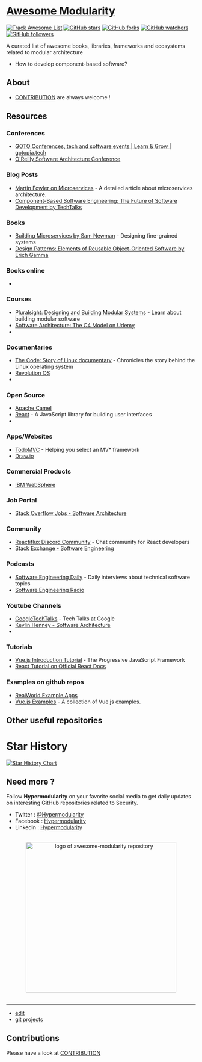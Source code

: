 # [Awesome Modularity](https://tom-sapletta-com.github.io/awesome-modularity/)
[![Track Awesome List](https://www.trackawesomelist.com/badge.svg)](https://www.trackawesomelist.com/tom-sapletta-com/awesome-modularity) [![GitHub stars](https://img.shields.io/github/stars/tom-sapletta-com/awesome-modularity.svg?style=flat&label=Star)](https://github.com/tom-sapletta-com/awesome-modularity/stargazers) [![GitHub forks](https://img.shields.io/github/forks/tom-sapletta-com/awesome-modularity.svg?style=flat&label=Fork)](https://github.com/tom-sapletta-com/awesome-modularity/fork) [![GitHub watchers](https://img.shields.io/github/watchers/tom-sapletta-com/awesome-modularity.svg?style=flat&label=Watch)](https://github.com/tom-sapletta-com/awesome-modularity/watchers) [![GitHub followers](https://img.shields.io/github/followers/tom-sapletta-com.svg?label=Modularity)](https://github.com/tom-sapletta-com)

A curated list of awesome books, libraries, frameworks and ecosystems related to modular architecture
+ How to develop component-based software?



## About

+ [CONTRIBUTION](CONTRIBUTION.md) are always welcome !



## Resources

### Conferences
- [GOTO Conferences, tech and software events | Learn & Grow | gotopia.tech](https://gotopia.tech/)
- [O'Reilly Software Architecture Conference](https://conferences.oreilly.com/software-architecture/)

  
### Blog Posts
- [Martin Fowler on Microservices](https://martinfowler.com/articles/microservices.html) - A detailed article about microservices architecture.
- [Component-Based Software Engineering: The Future of Software Development by TechTalks](https://techtalks.example.com/component-based-software-architecture)
  
### Books
- [Building Microservices by Sam Newman](http://shop.oreilly.com/product/0636920033158.do) - Designing fine-grained systems
- [Design Patterns: Elements of Reusable Object-Oriented Software by Erich Gamma](https://www.amazon.com/Design-Patterns-Elements-Reusable-Object-Oriented/dp/0201633612)

### Books online
- 

### Courses
- [Pluralsight: Designing and Building Modular Systems](https://www.pluralsight.com/courses/designing-building-modular-systems) - Learn about building modular software
- [Software Architecture: The C4 Model on Udemy](https://www.udemy.com/course/software-architecture-c4/)
-
  
### Documentaries
- [The Code: Story of Linux documentary](https://www.youtube.com/watch?v=XMm0HsmOTFI) - Chronicles the story behind the Linux operating system
- [Revolution OS](https://www.revolution-os.com/)
-
 
### Open Source

- [Apache Camel](https://camel.apache.org/)
- [React](https://reactjs.org/) - A JavaScript library for building user interfaces
-

### Apps/Websites
- [TodoMVC](http://todomvc.com/) - Helping you select an MV* framework
- [Draw.io](https://app.diagrams.net/)

  
### Commercial Products
- [IBM WebSphere](https://www.ibm.com/cloud/websphere-application-platform) 

### Job Portal
- [Stack Overflow Jobs - Software Architecture](https://stackoverflow.com/jobs/software-architecture)

### Community
- [Reactiflux Discord Community](https://www.reactiflux.com/) - Chat community for React developers
- [Stack Exchange - Software Engineering](https://softwareengineering.stackexchange.com/)

### Podcasts

- [Software Engineering Daily](https://softwareengineeringdaily.com/) - Daily interviews about technical software topics
- [Software Engineering Radio](http://www.se-radio.net/)

### Youtube Channels

- [GoogleTechTalks](https://www.youtube.com/user/GoogleTechTalks) - Tech Talks at Google
- [Kevlin Henney - Software Architecture](https://www.youtube.com/results?search_query=kevlin+henney+software+architecture)
- 



### Tutorials

- [Vue.js Introduction Tutorial](https://vuejs.org/v2/guide/) - The Progressive JavaScript Framework
- [React Tutorial on Official React Docs](https://reactjs.org/tutorial/tutorial.html)


### Examples on github repos

- [RealWorld Example Apps](https://github.com/gothinkster/realworld)
- [Vue.js Examples](https://github.com/vuejs/vue) - A collection of Vue.js examples.


## Other useful repositories



# Star History

[![Star History Chart](https://api.star-history.com/svg?repos=tom-sapletta-com/awesome-modularity&type=Date)](https://star-history.com/#tom-sapletta-com/awesome-modularity&Date)



## Need more ?

Follow **Hypermodularity** on your favorite social media to get daily updates on interesting GitHub repositories related to Security.
 - Twitter : [@Hypermodularity](https://twitter.com/Hypermodularity)
 - Facebook : [Hypermodularity](https://www.facebook.com/Hypermodularity)
 - Linkedin : [Hypermodularity](https://www.facebook.com/Hypermodularity)


<p align="center">
  <br>
  <img width="400" src="./assets/logo.svg" alt="logo of awesome-modularity repository">
  <br>
  <br>
</p>

---

+ [edit](https://github.com/tom-sapletta-com/awesome-modularity/edit/main/README.md)
+ [git projects](https://github.com/tom-sapletta-com/)


## Contributions

Please have a look at [CONTRIBUTION](CONTRIBUTION.md) 
